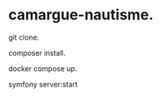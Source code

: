 # camargue-nautisme. 


git clone. 

composer install. 

docker compose up. 

symfony server:start  

